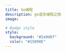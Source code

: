 ```yaml
---
title: Go编程
description: go语言编程之旅
image:

# Badge style
style:
  background: "#2a9d8f"
  color: "#15898E"
---
```

